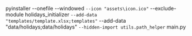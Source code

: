 pyinstaller --onefile --windowed `
--icon "assets\icon.ico" `
--exclude-module holidays_initializer `
--add-data "templates/template.xlsx;templates" `
--add-data "data/holidays;data/holidays" `
--hidden-import utils.path_helper `
main.py